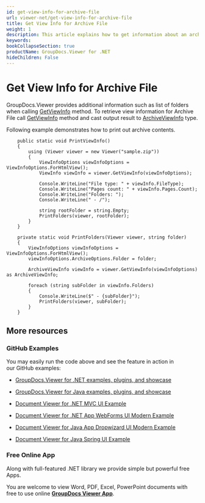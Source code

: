 ```yaml
---
id: get-view-info-for-archive-file
url: viewer-net/get-view-info-for-archive-file
title: Get View Info for Archive File
weight: 1
description: This article explains how to get information about an archive with GroupDocs.Viewer within your .NET applications.
keywords: 
bookCollapseSection: true
productName: GroupDocs.Viewer for .NET
hideChildren: False
---
```


# Get View Info for Archive File

GroupDocs.Viewer provides additional information such as list of folders when calling [GetViewInfo](https://apireference.groupdocs.com/net/viewer/groupdocs.viewer/viewer/methods/getviewinfo) method. To retrieve view information for Archive File call [GetViewInfo](https://apireference.groupdocs.com/net/viewer/groupdocs.viewer/viewer/methods/getviewinfo) method and cast output result to [ArchiveViewInfo](https://apireference.groupdocs.com/net/viewer/groupdocs.viewer.results/archiveviewinfo) type.

Following example demonstrates how to print out archive contents.

        public static void PrintViewInfo()
        {
            using (Viewer viewer = new Viewer("sample.zip"))
            {
                ViewInfoOptions viewInfoOptions = ViewInfoOptions.ForHtmlView();
                ViewInfo viewInfo = viewer.GetViewInfo(viewInfoOptions);
 
                Console.WriteLine("File type: " + viewInfo.FileType);
                Console.WriteLine("Pages count: " + viewInfo.Pages.Count);
                Console.WriteLine("Folders: ");
                Console.WriteLine(" - /");
 
                string rootFolder = string.Empty;
                PrintFolders(viewer, rootFolder);
            }
        }

        private static void PrintFolders(Viewer viewer, string folder)
        {
            ViewInfoOptions viewInfoOptions = ViewInfoOptions.ForHtmlView();
            viewInfoOptions.ArchiveOptions.Folder = folder;
 
            ArchiveViewInfo viewInfo = viewer.GetViewInfo(viewInfoOptions) as ArchiveViewInfo;
 
            foreach (string subFolder in viewInfo.Folders)
            {
                Console.WriteLine($" - {subFolder}");
                PrintFolders(viewer, subFolder);
            }
        }

## More resources

### GitHub Examples

You may easily run the code above and see the feature in action in our GitHub examples:

*   [GroupDocs.Viewer for .NET examples, plugins, and showcase](https://github.com/groupdocs-viewer/GroupDocs.Viewer-for-.NET)
    
*   [GroupDocs.Viewer for Java examples, plugins, and showcase](https://github.com/groupdocs-viewer/GroupDocs.Viewer-for-Java)
    
*   [Document Viewer for .NET MVC UI Example](https://github.com/groupdocs-viewer/GroupDocs.Viewer-for-.NET-MVC) 
    
*   [Document Viewer for .NET App WebForms UI Modern Example](https://github.com/groupdocs-viewer/GroupDocs.Viewer-for-.NET-WebForms)
    
*   [Document Viewer for Java App Dropwizard UI Modern Example](https://github.com/groupdocs-viewer/GroupDocs.Viewer-for-Java-Dropwizard)
    
*   [Document Viewer for Java Spring UI Example](https://github.com/groupdocs-viewer/GroupDocs.Viewer-for-Java-Spring)
    

### Free Online App

Along with full-featured .NET library we provide simple but powerful free Apps.

You are welcome to view Word, PDF, Excel, PowerPoint documents with free to use online **[GroupDocs Viewer App](https://products.groupdocs.app/viewer)**.
